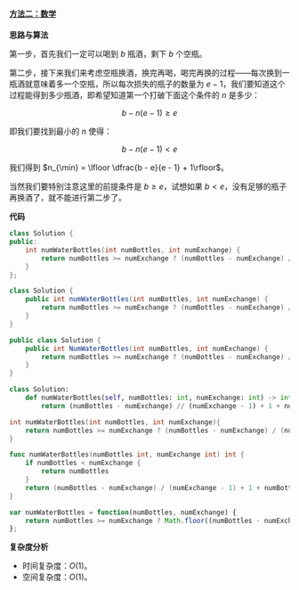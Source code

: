 ﻿#### [方法二：数学](https://leetcode.cn/problems/water-bottles/solutions/339339/huan-jiu-wen-ti-by-leetcode-solution/)

**思路与算法**

第一步，首先我们一定可以喝到 $b$ 瓶酒，剩下 $b$ 个空瓶。

第二步，接下来我们来考虑空瓶换酒，换完再喝，喝完再换的过程——每次换到一瓶酒就意味着多一个空瓶，所以每次损失的瓶子的数量为 $e - 1$，我们要知道这个过程能得到多少瓶酒，即希望知道第一个打破下面这个条件的 $n$ 是多少：

$$b - n(e - 1) \geq e$$

即我们要找到最小的 $n$ 使得：

$$b - n(e - 1) < e$$

我们得到 $n_{\min} = \lfloor \dfrac{b - e}{e - 1} + 1\rfloor$。

当然我们要特别注意这里的前提条件是 $b \geq e$，试想如果 $b < e$，没有足够的瓶子再换酒了，就不能进行第二步了。

**代码**

```cpp
class Solution {
public:
    int numWaterBottles(int numBottles, int numExchange) {
        return numBottles >= numExchange ? (numBottles - numExchange) / (numExchange - 1) + 1 + numBottles : numBottles;
    }
};
```

```java
class Solution {
    public int numWaterBottles(int numBottles, int numExchange) {
        return numBottles >= numExchange ? (numBottles - numExchange) / (numExchange - 1) + 1 + numBottles : numBottles;
    }
}
```

```csharp
public class Solution {
    public int NumWaterBottles(int numBottles, int numExchange) {
        return numBottles >= numExchange ? (numBottles - numExchange) / (numExchange - 1) + 1 + numBottles : numBottles;
    }
}
```

```python
class Solution:
    def numWaterBottles(self, numBottles: int, numExchange: int) -> int:
        return (numBottles - numExchange) // (numExchange - 1) + 1 + numBottles if numBottles >= numExchange else numBottles
```

```c
int numWaterBottles(int numBottles, int numExchange){
    return numBottles >= numExchange ? (numBottles - numExchange) / (numExchange - 1) + 1 + numBottles : numBottles;
}
```

```go
func numWaterBottles(numBottles int, numExchange int) int {
    if numBottles < numExchange {
        return numBottles
    }
    return (numBottles - numExchange) / (numExchange - 1) + 1 + numBottles
}
```

```javascript
var numWaterBottles = function(numBottles, numExchange) {
    return numBottles >= numExchange ? Math.floor((numBottles - numExchange) / (numExchange - 1)) + 1 + numBottles : numBottles;
};
```

**复杂度分析**

-   时间复杂度：$O(1)$。
-   空间复杂度：$O(1)$。

